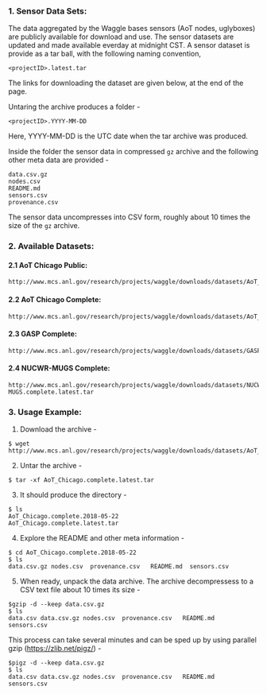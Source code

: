 ### 1. Sensor Data Sets:

The data aggregated by the Waggle bases sensors (AoT nodes, uglyboxes) are publicly 
available for download and use. The sensor datasets are updated and made available 
everday at midnight CST. A sensor dataset is provide as a tar ball, with the 
following naming convention, 

```
<projectID>.latest.tar
```

The links for downloading the dataset are given below, at the end of the page. 

Untaring the archive produces a folder - 

```    
<projectID>.YYYY-MM-DD
```

Here, YYYY-MM-DD is the UTC date when the tar archive was produced. 

Inside the folder the sensor data in compressed `gz` archive and the 
following other meta data are provided - 

```
data.csv.gz
nodes.csv  
README.md  
sensors.csv
provenance.csv
```

The sensor data uncompresses into CSV form, roughly about 10 times the 
size of the `gz` archive. 


### 2. Available Datasets: 

#### 2.1 AoT Chicago Public:
```
http://www.mcs.anl.gov/research/projects/waggle/downloads/datasets/AoT_Chicago.public.latest.tar
```
#### 2.2 AoT Chicago Complete:
```
http://www.mcs.anl.gov/research/projects/waggle/downloads/datasets/AoT_Chicago.complete.latest.tar
```
#### 2.3 GASP Complete:
```
http://www.mcs.anl.gov/research/projects/waggle/downloads/datasets/GASP.complete.latest.tar
```
#### 2.4 NUCWR-MUGS Complete: 
```
http://www.mcs.anl.gov/research/projects/waggle/downloads/datasets/NUCWR-MUGS.complete.latest.tar
```


### 3. Usage Example: 

1. Download the archive - 
```
$ wget http://www.mcs.anl.gov/research/projects/waggle/downloads/datasets/AoT_Chicago.complete.latest.tar
```

2. Untar the archive - 
```
$ tar -xf AoT_Chicago.complete.latest.tar
```

3. It should produce the directory - 
```
$ ls 
AoT_Chicago.complete.2018-05-22
AoT_Chicago.complete.latest.tar

```

4. Explore the README and other meta information - 
```
$ cd AoT_Chicago.complete.2018-05-22
$ ls 
data.csv.gz nodes.csv  provenance.csv   README.md  sensors.csv 
```

5. When ready, unpack the data archive. The archive decompressess to a 
CSV text file about 10 times its size -  

```
$gzip -d --keep data.csv.gz
$ ls 
data.csv data.csv.gz nodes.csv  provenance.csv   README.md  sensors.csv 
```

This process can take several minutes and can be sped up by using 
parallel gzip (https://zlib.net/pigz/) -

```
$pigz -d --keep data.csv.gz
$ ls 
data.csv data.csv.gz nodes.csv  provenance.csv   README.md  sensors.csv 
```
